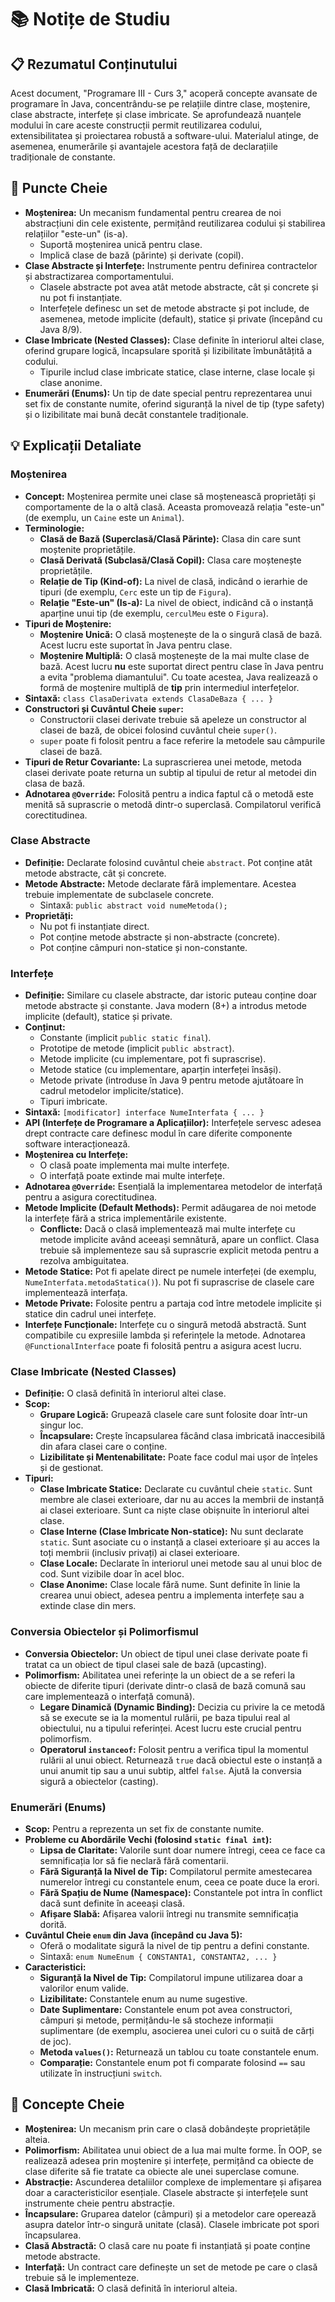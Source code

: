 # 📚 Notițe de Studiu

## 📋 Rezumatul Conținutului
Acest document, "Programare III - Curs 3," acoperă concepte avansate de programare în Java, concentrându-se pe relațiile dintre clase, moștenire, clase abstracte, interfețe și clase imbricate. Se aprofundează nuanțele modului în care aceste construcții permit reutilizarea codului, extensibilitatea și proiectarea robustă a software-ului. Materialul atinge, de asemenea, enumerările și avantajele acestora față de declarațiile tradiționale de constante.

## 🎯 Puncte Cheie

*   **Moștenirea:** Un mecanism fundamental pentru crearea de noi abstracțiuni din cele existente, permițând reutilizarea codului și stabilirea relațiilor "este-un" (is-a).
    *   Suportă moștenirea unică pentru clase.
    *   Implică clase de bază (părinte) și derivate (copil).
*   **Clase Abstracte și Interfețe:** Instrumente pentru definirea contractelor și abstractizarea comportamentului.
    *   Clasele abstracte pot avea atât metode abstracte, cât și concrete și nu pot fi instanțiate.
    *   Interfețele definesc un set de metode abstracte și pot include, de asemenea, metode implicite (default), statice și private (începând cu Java 8/9).
*   **Clase Imbricate (Nested Classes):** Clase definite în interiorul altei clase, oferind grupare logică, încapsulare sporită și lizibilitate îmbunătățită a codului.
    *   Tipurile includ clase imbricate statice, clase interne, clase locale și clase anonime.
*   **Enumerări (Enums):** Un tip de date special pentru reprezentarea unui set fix de constante numite, oferind siguranță la nivel de tip (type safety) și o lizibilitate mai bună decât constantele tradiționale.

## 💡 Explicații Detaliate

### Moștenirea

*   **Concept:** Moștenirea permite unei clase să moștenească proprietăți și comportamente de la o altă clasă. Aceasta promovează relația "este-un" (de exemplu, un `Caine` este un `Animal`).
*   **Terminologie:**
    *   **Clasă de Bază (Superclasă/Clasă Părinte):** Clasa din care sunt moștenite proprietățile.
    *   **Clasă Derivată (Subclasă/Clasă Copil):** Clasa care moștenește proprietățile.
    *   **Relație de Tip (Kind-of):** La nivel de clasă, indicând o ierarhie de tipuri (de exemplu, `Cerc` este un tip de `Figura`).
    *   **Relație "Este-un" (Is-a):** La nivel de obiect, indicând că o instanță aparține unui tip (de exemplu, `cerculMeu` este o `Figura`).
*   **Tipuri de Moștenire:**
    *   **Moștenire Unică:** O clasă moștenește de la o singură clasă de bază. Acest lucru este suportat în Java pentru clase.
    *   **Moștenire Multiplă:** O clasă moștenește de la mai multe clase de bază. Acest lucru **nu** este suportat direct pentru clase în Java pentru a evita "problema diamantului". Cu toate acestea, Java realizează o formă de moștenire multiplă de **tip** prin intermediul interfețelor.
*   **Sintaxă:** `class ClasaDerivata extends ClasaDeBaza { ... }`
*   **Constructori și Cuvântul Cheie `super`:**
    *   Constructorii clasei derivate trebuie să apeleze un constructor al clasei de bază, de obicei folosind cuvântul cheie `super()`.
    *   `super` poate fi folosit pentru a face referire la metodele sau câmpurile clasei de bază.
*   **Tipuri de Retur Covariante:** La suprascrierea unei metode, metoda clasei derivate poate returna un subtip al tipului de retur al metodei din clasa de bază.
*   **Adnotarea `@Override`:** Folosită pentru a indica faptul că o metodă este menită să suprascrie o metodă dintr-o superclasă. Compilatorul verifică corectitudinea.

### Clase Abstracte

*   **Definiție:** Declarate folosind cuvântul cheie `abstract`. Pot conține atât metode abstracte, cât și concrete.
*   **Metode Abstracte:** Metode declarate fără implementare. Acestea trebuie implementate de subclasele concrete.
    *   Sintaxă: `public abstract void numeMetoda();`
*   **Proprietăți:**
    *   Nu pot fi instanțiate direct.
    *   Pot conține metode abstracte și non-abstracte (concrete).
    *   Pot conține câmpuri non-statice și non-constante.

### Interfețe

*   **Definiție:** Similare cu clasele abstracte, dar istoric puteau conține doar metode abstracte și constante. Java modern (8+) a introdus metode implicite (default), statice și private.
*   **Conținut:**
    *   Constante (implicit `public static final`).
    *   Prototipe de metode (implicit `public abstract`).
    *   Metode implicite (cu implementare, pot fi suprascrise).
    *   Metode statice (cu implementare, aparțin interfeței însăși).
    *   Metode private (introduse în Java 9 pentru metode ajutătoare în cadrul metodelor implicite/statice).
    *   Tipuri imbricate.
*   **Sintaxă:** `[modificator] interface NumeInterfata { ... }`
*   **API (Interfețe de Programare a Aplicațiilor):** Interfețele servesc adesea drept contracte care definesc modul în care diferite componente software interacționează.
*   **Moștenirea cu Interfețe:**
    *   O clasă poate implementa mai multe interfețe.
    *   O interfață poate extinde mai multe interfețe.
*   **Adnotarea `@Override`:** Esențială la implementarea metodelor de interfață pentru a asigura corectitudinea.
*   **Metode Implicite (Default Methods):** Permit adăugarea de noi metode la interfețe fără a strica implementările existente.
    *   **Conflicte:** Dacă o clasă implementează mai multe interfețe cu metode implicite având aceeași semnătură, apare un conflict. Clasa trebuie să implementeze sau să suprascrie explicit metoda pentru a rezolva ambiguitatea.
*   **Metode Statice:** Pot fi apelate direct pe numele interfeței (de exemplu, `NumeInterfata.metodaStatica()`). Nu pot fi suprascrise de clasele care implementează interfața.
*   **Metode Private:** Folosite pentru a partaja cod între metodele implicite și statice din cadrul unei interfețe.
*   **Interfețe Funcționale:** Interfețe cu o singură metodă abstractă. Sunt compatibile cu expresiile lambda și referințele la metode. Adnotarea `@FunctionalInterface` poate fi folosită pentru a asigura acest lucru.

### Clase Imbricate (Nested Classes)

*   **Definiție:** O clasă definită în interiorul altei clase.
*   **Scop:**
    *   **Grupare Logică:** Grupează clasele care sunt folosite doar într-un singur loc.
    *   **Încapsulare:** Crește încapsularea făcând clasa imbricată inaccesibilă din afara clasei care o conține.
    *   **Lizibilitate și Mentenabilitate:** Poate face codul mai ușor de înțeles și de gestionat.
*   **Tipuri:**
    *   **Clase Imbricate Statice:** Declarate cu cuvântul cheie `static`. Sunt membre ale clasei exterioare, dar nu au acces la membrii de instanță ai clasei exterioare. Sunt ca niște clase obișnuite în interiorul altei clase.
    *   **Clase Interne (Clase Imbricate Non-statice):** Nu sunt declarate `static`. Sunt asociate cu o instanță a clasei exterioare și au acces la toți membrii (inclusiv privați) ai clasei exterioare.
    *   **Clase Locale:** Declarate în interiorul unei metode sau al unui bloc de cod. Sunt vizibile doar în acel bloc.
    *   **Clase Anonime:** Clase locale fără nume. Sunt definite în linie la crearea unui obiect, adesea pentru a implementa interfețe sau a extinde clase din mers.

### Conversia Obiectelor și Polimorfismul

*   **Conversia Obiectelor:** Un obiect de tipul unei clase derivate poate fi tratat ca un obiect de tipul clasei sale de bază (upcasting).
*   **Polimorfism:** Abilitatea unei referințe la un obiect de a se referi la obiecte de diferite tipuri (derivate dintr-o clasă de bază comună sau care implementează o interfață comună).
    *   **Legare Dinamică (Dynamic Binding):** Decizia cu privire la ce metodă să se execute se ia la momentul rulării, pe baza tipului real al obiectului, nu a tipului referinței. Acest lucru este crucial pentru polimorfism.
    *   **Operatorul `instanceof`:** Folosit pentru a verifica tipul la momentul rulării al unui obiect. Returnează `true` dacă obiectul este o instanță a unui anumit tip sau a unui subtip, altfel `false`. Ajută la conversia sigură a obiectelor (casting).

### Enumerări (Enums)

*   **Scop:** Pentru a reprezenta un set fix de constante numite.
*   **Probleme cu Abordările Vechi (folosind `static final int`):**
    *   **Lipsa de Claritate:** Valorile sunt doar numere întregi, ceea ce face ca semnificația lor să fie neclară fără comentarii.
    *   **Fără Siguranță la Nivel de Tip:** Compilatorul permite amestecarea numerelor întregi cu constantele enum, ceea ce poate duce la erori.
    *   **Fără Spațiu de Nume (Namespace):** Constantele pot intra în conflict dacă sunt definite în aceeași clasă.
    *   **Afișare Slabă:** Afișarea valorii întregi nu transmite semnificația dorită.
*   **Cuvântul Cheie `enum` din Java (începând cu Java 5):**
    *   Oferă o modalitate sigură la nivel de tip pentru a defini constante.
    *   Sintaxă: `enum NumeEnum { CONSTANTA1, CONSTANTA2, ... }`
*   **Caracteristici:**
    *   **Siguranță la Nivel de Tip:** Compilatorul impune utilizarea doar a valorilor enum valide.
    *   **Lizibilitate:** Constantele enum au nume sugestive.
    *   **Date Suplimentare:** Constantele enum pot avea constructori, câmpuri și metode, permițându-le să stocheze informații suplimentare (de exemplu, asocierea unei culori cu o suită de cărți de joc).
    *   **Metoda `values()`:** Returnează un tablou cu toate constantele enum.
    *   **Comparație:** Constantele enum pot fi comparate folosind `==` sau utilizate în instrucțiuni `switch`.

## 🔑 Concepte Cheie

*   **Moștenirea:** Un mecanism prin care o clasă dobândește proprietățile alteia.
*   **Polimorfism:** Abilitatea unui obiect de a lua mai multe forme. În OOP, se realizează adesea prin moștenire și interfețe, permițând ca obiecte de clase diferite să fie tratate ca obiecte ale unei superclase comune.
*   **Abstracție:** Ascunderea detaliilor complexe de implementare și afișarea doar a caracteristicilor esențiale. Clasele abstracte și interfețele sunt instrumente cheie pentru abstracție.
*   **Încapsulare:** Gruparea datelor (câmpuri) și a metodelor care operează asupra datelor într-o singură unitate (clasă). Clasele imbricate pot spori încapsularea.
*   **Clasă Abstractă:** O clasă care nu poate fi instanțiată și poate conține metode abstracte.
*   **Interfață:** Un contract care definește un set de metode pe care o clasă trebuie să le implementeze.
*   **Clasă Imbricată:** O clasă definită în interiorul alteia.
